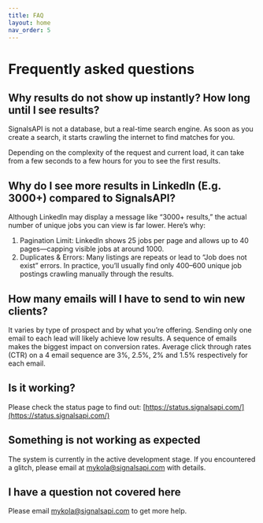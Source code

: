 ```yaml
---
title: FAQ
layout: home
nav_order: 5
---
```


# Frequently asked questions

## Why results do not show up instantly? How long until I see results?

SignalsAPI is not a database, but a real-time search engine. As soon as you create a search, it starts crawling the internet to find matches for you.

Depending on the complexity of the request and current load, it can take from a few seconds to a few hours for you to see the first results.

## Why do I see more results in LinkedIn (E.g. 3000+) compared to SignalsAPI?

Although LinkedIn may display a message like “3000+ results,” the actual number of unique jobs you can view is far lower. Here’s why:
1) Pagination Limit: LinkedIn shows 25 jobs per page and allows up to 40 pages—capping visible jobs at around 1000.
2) Duplicates & Errors: Many listings are repeats or lead to “Job does not exist” errors. In practice, you’ll usually find only 400–600 unique job postings crawling manually through the results.

## How many emails will I have to send to win new clients?

It varies by type of prospect and by what you’re offering. Sending only one email to each lead will likely achieve low results. A sequence of emails makes the biggest impact on conversion rates. Average click through rates (CTR) on a 4 email sequence are 3%, 2.5%, 2% and 1.5% respectively for each email.

## Is it working?

Please check the status page to find out: [https://status.signalsapi.com/](https://status.signalsapi.com/)

## Something is not working as expected

The system is currently in the active development stage. If you encountered a glitch, please email at [mykola@signalsapi.com](mailto:mykola@signalsapi.com) with details.

## I have a question not covered here

Please email [mykola@signalsapi.com](mailto:mykola@signalsapi.com) to get more help.
